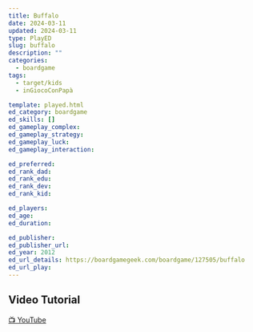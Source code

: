 ```yaml
---
title: Buffalo
date: 2024-03-11
updated: 2024-03-11
type: PlayED
slug: buffalo
description: ""
categories:
  - boardgame
tags:
  - target/kids
  - inGiocoConPapà

template: played.html
ed_category: boardgame
ed_skills: []
ed_gameplay_complex: 
ed_gameplay_strategy: 
ed_gameplay_luck: 
ed_gameplay_interaction: 

ed_preferred: 
ed_rank_dad: 
ed_rank_edu: 
ed_rank_dev: 
ed_rank_kid: 

ed_players: 
ed_age: 
ed_duration: 

ed_publisher: 
ed_publisher_url: 
ed_year: 2012
ed_url_details: https://boardgamegeek.com/boardgame/127505/buffalo
ed_url_play: 
---
```


## Video Tutorial

[📺 YouTube]()
